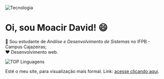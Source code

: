 ![Tecnologia](https://4.bp.blogspot.com/-lQHsOIdhkBo/XE-TGxGd-5I/AAAAAAAAm_o/OCcggFbyu9E80Gone5bnqzMWwco2VclowCLcBGAs/s640/cidade-da-internet-em-Wifi-Ralph.gif)
# Oi, sou Moacir David! :smile: 
:book: Sou estudante de *Análise e Desenvolvimento de Sistemas* no IFPB - Campus Cajazeiras; <br>
:heart: Desenvolvimento web. <br>

![TOP Linguagens](https://github-readme-stats.vercel.app/api/top-langs/?username=moacirdavidag&layout=compact&theme=dracula)


Esté o meu site, para visualização mais formal. 
Link: <a href="https://moacirdavidag.github.io/">acesse clicando aqui</a>.
